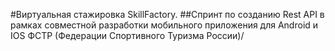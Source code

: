 #Виртуальная стажировка SkillFactory.
##Спринт по созданию Rest API в рамках совместной разработки мобильного приложения для Android и IOS ФСТР (Федерации Спортивного Туризма России)/
